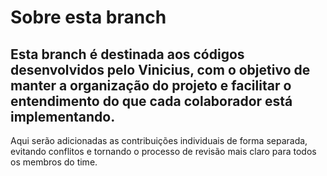 # Sobre esta branch

## Esta branch é destinada aos códigos desenvolvidos pelo Vinicius, com o objetivo de manter a organização do projeto e facilitar o entendimento do que cada colaborador está implementando.

Aqui serão adicionadas as contribuições individuais de forma separada, evitando conflitos e tornando o processo de revisão mais claro para todos os membros do time.
